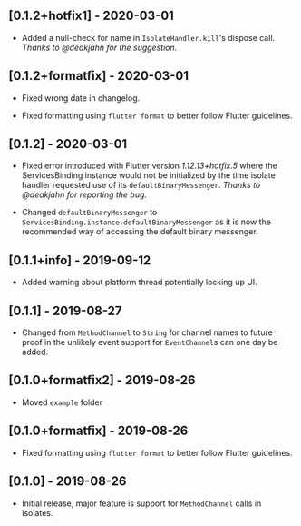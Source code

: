 ## [0.1.2+hotfix1] - 2020-03-01

* Added a null-check for name in `IsolateHandler.kill`'s dispose call. *Thanks
to @deakjahn for the suggestion.*

## [0.1.2+formatfix] - 2020-03-01

* Fixed wrong date in changelog.

* Fixed formatting using `flutter format` to better follow Flutter guidelines.

## [0.1.2] - 2020-03-01

* Fixed error introduced with Flutter version *1.12.13+hotfix.5* where the
ServicesBinding instance would not be initialized by the time isolate handler
requested use of its `defaultBinaryMessenger`. *Thanks to @deakjahn for
reporting the bug.*

* Changed `defaultBinaryMessenger` to
`ServicesBinding.instance.defaultBinaryMessenger` as it is now the recommended
way of accessing the default binary messenger.

## [0.1.1+info] - 2019-09-12

* Added warning about platform thread potentially locking up UI.

## [0.1.1] - 2019-08-27

* Changed from `MethodChannel` to `String` for channel names to future proof in
the unlikely event support for `EventChannel`s can one day be added.

## [0.1.0+formatfix2] - 2019-08-26

* Moved `example` folder


## [0.1.0+formatfix] - 2019-08-26

* Fixed formatting using `flutter format` to better follow Flutter guidelines.


## [0.1.0] - 2019-08-26

* Initial release, major feature is support for `MethodChannel` calls in isolates.
